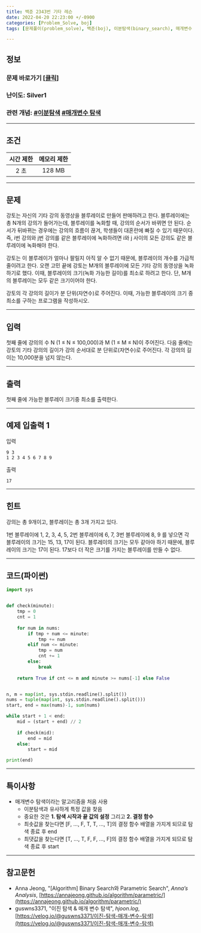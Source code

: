 ```yaml
---
title: 백준 2343번 기타 레슨
date: 2022-04-20 22:23:00 +/-0900
categories: [Problem_Solve, boj]
tags: [문제풀이(problem_solve), 백준(boj), 이분탐색(binary_search), 매개변수 탐색(parametric_search)]

---
```

## 정보
### 문제 바로가기 [[클릭](https://www.acmicpc.net/problem/2343)]
### 난이도: Silver1
### 관련 개념: [#이분탐색](https://www.acmicpc.net/problemset?sort=ac_desc&algo=12) [#매개변수 탐색](https://www.acmicpc.net/problemset?sort=ac_desc&algo=170)

---
## 조건

시간 제한|메모리 제한
:---:|:---:
2 초|128 MB

---
## 문제
강토는 자신의 기타 강의 동영상을 블루레이로 만들어 판매하려고 한다. 블루레이에는 총 N개의 강의가 들어가는데, 블루레이를 녹화할 때, 강의의 순서가 바뀌면 안 된다. 순서가 뒤바뀌는 경우에는 강의의 흐름이 끊겨, 학생들이 대혼란에 빠질 수 있기 때문이다. 즉, i번 강의와 j번 강의를 같은 블루레이에 녹화하려면 i와 j 사이의 모든 강의도 같은 블루레이에 녹화해야 한다.

강토는 이 블루레이가 얼마나 팔릴지 아직 알 수 없기 때문에, 블루레이의 개수를 가급적 줄이려고 한다. 오랜 고민 끝에 강토는 M개의 블루레이에 모든 기타 강의 동영상을 녹화하기로 했다. 이때, 블루레이의 크기(녹화 가능한 길이)를 최소로 하려고 한다. 단, M개의 블루레이는 모두 같은 크기이어야 한다.

강토의 각 강의의 길이가 분 단위(자연수)로 주어진다. 이때, 가능한 블루레이의 크기 중 최소를 구하는 프로그램을 작성하시오.

---
## 입력
첫째 줄에 강의의 수 N (1 ≤ N ≤ 100,000)과 M (1 ≤ M ≤ N)이 주어진다. 다음 줄에는 강토의 기타 강의의 길이가 강의 순서대로 분 단위로(자연수)로 주어진다. 각 강의의 길이는 10,000분을 넘지 않는다.

---
## 출력
첫째 줄에 가능한 블루레이 크기중 최소를 출력한다.

---
## 예제 입출력 1
입력
```
9 3
1 2 3 4 5 6 7 8 9
```

출력
```
17
```

---
## 힌트
강의는 총 9개이고, 블루레이는 총 3개 가지고 있다.

1번 블루레이에 1, 2, 3, 4, 5, 2번 블루레이에 6, 7, 3번 블루레이에 8, 9 를 넣으면 각 블루레이의 크기는 15, 13, 17이 된다. 블루레이의 크기는 모두 같아야 하기 때문에, 블루레이의 크기는 17이 된다. 17보다 더 작은 크기를 가지는 블루레이를 만들 수 없다. 

---
## 코드(파이썬)
```python
import sys


def check(minute):
    tmp = 0
    cnt = 1
    
    for num in nums:
        if tmp + num <= minute:
            tmp += num
        elif num <= minute:
            tmp = num
            cnt += 1
        else:
            break
    
    return True if cnt <= m and minute >= nums[-1] else False


n, m = map(int, sys.stdin.readline().split())
nums = tuple(map(int, sys.stdin.readline().split()))
start, end = max(nums)-1, sum(nums)

while start + 1 < end:
    mid = (start + end) // 2
    
    if check(mid):
        end = mid
    else:
        start = mid

print(end)

```

---
## 특이사항
- 매개변수 탐색이라는 알고리즘을 처음 사용
  - 이분탐색과 유사하게 특정 값을 찾음
  - 중요한 것은 **1. 탐색 시작과 끝 값의 설정** 그리고 **2. 결정 함수**
  - 최솟값을 찾는다면 [F, ..., F, T, T, ..., T]의 결정 함수 배열을 가지게 되므로 탐색 종료 후 end
  - 최댓값을 찾는다면 [T, ..., T, F, F, ..., F]의 결정 함수 배열을 가지게 되므로 탐색 종료 후 start

---
## 참고문헌
- Anna Jeong, "[Algorithm] Binary Search와 Parametric Search", *Anna’s Analysis*, [https://annajeong.github.io/algorithm/parametric/](https://annajeong.github.io/algorithm/parametric/)
- guswns3371, "이진 탐색 & 매개 변수 탐색", *hjoon.log*, [https://velog.io/@guswns3371/이진-탐색-매개-변수-탐색](https://velog.io/@guswns3371/이진-탐색-매개-변수-탐색)
